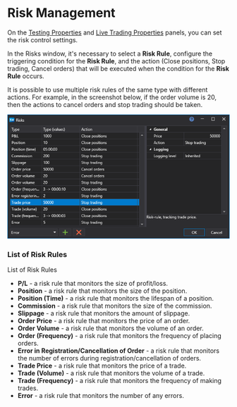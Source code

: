 # Risk Management

On the [Testing Properties](components/backtesting_settings.md) and [Live Trading Properties](components/live_settings.md) panels, you can set the risk control settings.

In the Risks window, it's necessary to select a **Risk Rule**, configure the triggering condition for the **Risk Rule**, and the action (Close positions, Stop trading, Cancel orders) that will be executed when the condition for the **Risk Rule** occurs.

It is possible to use multiple risk rules of the same type with different actions. For example, in the screenshot below, if the order volume is 20, then the actions to cancel orders and stop trading should be taken.

![Designer Risk Rule](../../../images/designer_risk_rule.png)

### List of Risk Rules

List of Risk Rules

- **P/L** - a risk rule that monitors the size of profit/loss.
- **Position** - a risk rule that monitors the size of the position.
- **Position (Time)** - a risk rule that monitors the lifespan of a position.
- **Commission** - a risk rule that monitors the size of the commission.
- **Slippage** - a risk rule that monitors the amount of slippage.
- **Order Price** - a risk rule that monitors the price of an order.
- **Order Volume** - a risk rule that monitors the volume of an order.
- **Order (Frequency)** - a risk rule that monitors the frequency of placing orders.
- **Error in Registration/Cancellation of Order** - a risk rule that monitors the number of errors during registration/cancellation of orders.
- **Trade Price** - a risk rule that monitors the price of a trade.
- **Trade (Volume)** - a risk rule that monitors the volume of a trade.
- **Trade (Frequency)** - a risk rule that monitors the frequency of making trades.
- **Error** - a risk rule that monitors the number of any errors.